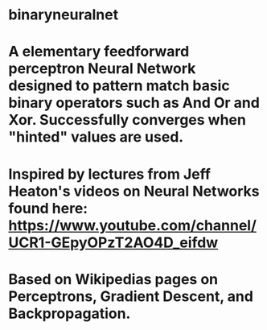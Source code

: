 # binaryneuralnet
# A elementary feedforward perceptron Neural Network designed to pattern match basic binary operators such as And Or and Xor. Successfully converges when "hinted" values are used.
#
#
# Inspired by lectures from Jeff Heaton's videos on Neural Networks found here: https://www.youtube.com/channel/UCR1-GEpyOPzT2AO4D_eifdw
# Based on Wikipedias pages on Perceptrons, Gradient Descent, and Backpropagation.
